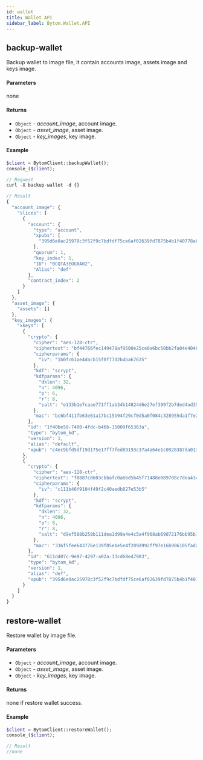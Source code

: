 ```yaml
---
id: wallet
title: Wallet API
sidebar_label: Bytom.Wallet.API
---
```


## backup-wallet

Backup wallet to image file, it contain accounts image, assets image and keys image.

#### Parameters

none

#### Returns

- `Object` - *account_image*, account image.
- `Object` - *asset_image*, asset image.
- `Object` - *key_images*, key image.

#### Example
```php
$client = BytomClient::backupWallet();
console_($client);
```

```js
// Request
curl -X backup-wallet -d {}

// Result
{
  "account_image": {
    "slices": [
      {
        "account": {
          "type": "account",
          "xpubs": [
            "395d6e0ac25978c3f52f9c7bdfdf75ce6af02639fd7875b4b1f40778ab1120c6dcf461b7ab6fd310983afb54a9a0fb3e09b6ec0d4364c4808c94383d50fb0681"
          ],
          "quorum": 1,
          "key_index": 1,
          "ID": "0CQTA3EOG0A02",
          "Alias": "def"
        },
        "contract_index": 2
      }
    ]
  },
  "asset_image": {
    "assets": []
  },
  "key_images": {
    "xkeys": [
      {
        "crypto": {
          "cipher": "aes-128-ctr",
          "ciphertext": "bf44766fec149478af9500e25ce0a6bc50bb2fa04e40465781da6ff64e9b3a4c9af3d214cd92c5a41d8498db5f4376526740f960ff429b16e52876aec6860e1d",
          "cipherparams": {
            "iv": "1b0fc61ae4dacb15f0f77d2b4ba67635"
          },
          "kdf": "scrypt",
          "kdfparams": {
            "dklen": 32,
            "n": 4096,
            "p": 6,
            "r": 8,
            "salt": "e133b1e7caae771ff1ab34b14824d6e27ef399f2b7ded4ad3500f080ede4a1dd"
          },
          "mac": "bc6bf411fb63e61a17bc15b94f29cf0d5a0f084c328955da1f7e2b26757cfc23"
        },
        "id": "1f40be59-7400-4fdc-b46b-15009f65363a",
        "type": "bytom_kd",
        "version": 1,
        "alias": "default",
        "xpub": "c4ec9bfd5df19d175e17ff7fed89193c37a4a64e1c0928387da01387ca76c3bfd99390e3373ec4d438522cc2d4644214cd2ec3b00965f7a1fa3546809583191c"
      },
      {
        "crypto": {
          "cipher": "aes-128-ctr",
          "ciphertext": "f0887c8603cbbafc0a66d5b45f71488e089708c7dea4342625a67858a49d6d08c79cd3f1800627e3c8b4668e8df34fcf0be9df5d9d4503acff05373976c312a9",
          "cipherparams": {
            "iv": "c111b46f9104f49f2c40aedb827e53b5"
          },
          "kdf": "scrypt",
          "kdfparams": {
            "dklen": 32,
            "n": 4096,
            "p": 6,
            "r": 8,
            "salt": "d9ef588b258b111dea1d99a4e4c5a4f968ab69072176bb95b111922e3bbea9e6"
          },
          "mac": "336f5fee643776e139f05ebe5e4f209d992ff97e16b906105fadac9e86133554"
        },
        "id": "611d407c-9e97-4297-a02a-13cd68e47983",
        "type": "bytom_kd",
        "version": 1,
        "alias": "def",
        "xpub": "395d6e0ac25978c3f52f9c7bdfdf75ce6af02639fd7875b4b1f40778ab1120c6dcf461b7ab6fd310983afb54a9a0fb3e09b6ec0d4364c4808c94383d50fb0681"
      }
    ]
  }
}
```

## restore-wallet

Restore wallet by image file.

#### Parameters

- `Object` - *account_image*, account image.
- `Object` - *asset_image*, asset image.
- `Object` - *key_images*, key image.

#### Returns

none if restore wallet success.

#### Example
```php
$client = BytomClient::restoreWallet();
console_($client);
```
```js
// Result
//none
```